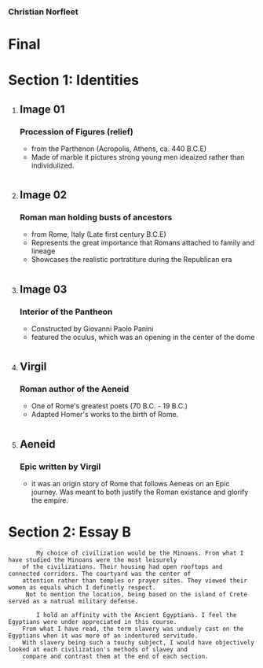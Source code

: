 ### Christian Norfleet
# Final

# Section 1: Identities

1. ## Image 01
    ### Procession of Figures (relief)
    - from the Parthenon (Acropolis, Athens, ca. 440 B.C.E)
    - Made of marble it pictures strong young men ideaized rather than individulized.
    #
2.  ## Image 02
    ### Roman man holding busts of ancestors
    - from Rome, Italy (Late first century B.C.E)
    - Represents the great importance that Romans attached to family and lineage
    - Showcases the realistic portratiture during the Republican era
    #
3. ## Image 03
    ### Interior of the Pantheon
    - Constructed by Giovanni Paolo Panini
    - featured the oculus, which was an opening in the center of the dome
    #
4. ## Virgil
    ### Roman author of the Aeneid
    - One of Rome's greatest poets (70 B.C. - 19 B.C.)
    - Adapted Homer's works to the birth of Rome.
    #
5. ## Aeneid
    ### Epic written by Virgil
    - it was an origin story of Rome that follows Aeneas on an Epic journey. Was meant to both justify the Roman existance and  glorify the empire.
    #

#  Section 2: Essay B
            My choice of civilization would be the Minoans. From what I have studied the Minoans were the most leisurely
        of the civilizations. Their housing had open rooftops and connected corridors. The courtyard was the center of 
        attention rather than temples or prayer sites. They viewed their women as equals which I definetly respect.
         Not to mention the location, being based on the island of Crete served as a natrual military defense.

            I hold an affinity with the Ancient Egyptians. I feel the Egyptians were under appreciated in this course.
        From what I have read, the term slavery was unduely cast on the Egyptians when it was more of an indentured servitude.
        With slavery being such a touchy subject, I would have objectively looked at each civilization's methods of slavey and 
        compare and contrast them at the end of each section.